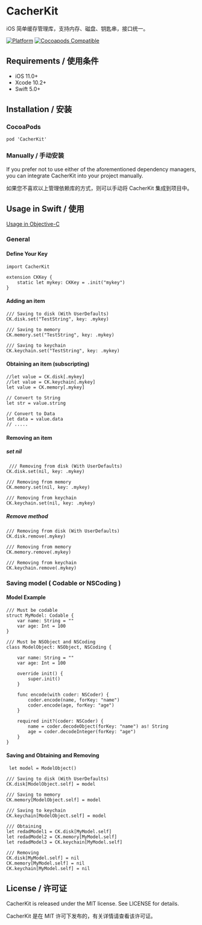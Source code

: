 # CacherKit

iOS 简单缓存管理库，支持内存、磁盘、钥匙串，接口统一。

[![Platform](https://img.shields.io/cocoapods/p/CacherKit.svg?style=flat)](https://github.com/ZuopanYao/CacherKit)
[![Cocoapods Compatible](https://img.shields.io/cocoapods/v/CacherKit.svg)](https://cocoapods.org/pods/CacherKit)


## Requirements / 使用条件

- iOS 11.0+ 
- Xcode 10.2+
- Swift 5.0+


## Installation / 安装

### CocoaPods

```
pod 'CacherKit'
```

### Manually / 手动安装

If you prefer not to use either of the aforementioned dependency managers, you can integrate CacherKit into your project manually.

如果您不喜欢以上管理依赖库的方式，则可以手动将 CacherKit 集成到项目中。


## Usage in Swift / 使用
[Usage  in Objective-C](./READMEOC.md)
### General

#### Define Your Key
```
import CacherKit

extension CKKey {
    static let mykey: CKKey = .init("mykey")
}

```

#### Adding an item
```
/// Saving to disk (With UserDefaults)
CK.disk.set("TestString", key: .mykey)
        
/// Saving to memory
CK.memory.set("TestString", key: .mykey)
        
/// Saving to keychain
CK.keychain.set("TestString", key: .mykey)
```

#### Obtaining an item (subscripting)
```
//let value = CK.disk[.mykey]
//let value = CK.keychain[.mykey]
let value = CK.memory[.mykey]
        
// Convert to String
let str = value.string

// Convert to Data
let data = value.data
// .....

```

#### Removing an item
##### set nil
```
 /// Removing from disk (With UserDefaults)
CK.disk.set(nil, key: .mykey)
    
/// Removing from memory
CK.memory.set(nil, key: .mykey)
    
/// Removing from keychain
CK.keychain.set(nil, key: .mykey)
```

##### Remove method
```
/// Removing from disk (With UserDefaults)
CK.disk.remove(.mykey)
    
/// Removing from memory
CK.memory.remove(.mykey)
    
/// Removing from keychain
CK.keychain.remove(.mykey)
```

### Saving model ( Codable or NSCoding )


#### Model Example

```
/// Must be codable
struct MyModel: Codable {
    var name: String = ""
    var age: Int = 100
}

/// Must be NSObject and NSCoding
class ModelObject: NSObject, NSCoding {
    
    var name: String = ""
    var age: Int = 100
    
    override init() {
        super.init()
    }
    
    func encode(with coder: NSCoder) {
        coder.encode(name, forKey: "name")
        coder.encode(age, forKey: "age")
    }
    
    required init?(coder: NSCoder) {
        name = coder.decodeObject(forKey: "name") as! String
        age = coder.decodeInteger(forKey: "age")
    }
}
```

#### Saving and Obtaining and Removing

```
 let model = ModelObject()
        
/// Saving to disk (With UserDefaults)
CK.disk[ModelObject.self] = model
    
/// Saving to memory
CK.memory[ModelObject.self] = model
    
/// Saving to keychain
CK.keychain[ModelObject.self] = model
    
/// Obtaining
let redadModel1 = CK.disk[MyModel.self]
let redadModel2 = CK.memory[MyModel.self]
let redadModel3 = CK.keychain[MyModel.self]

/// Removing
CK.disk[MyModel.self] = nil
CK.memory[MyModel.self] = nil
CK.keychain[MyModel.self] = nil
```


## License / 许可证

CacherKit is released under the MIT license. See LICENSE for details.

CacherKit 是在 MIT 许可下发布的，有关详情请查看该许可证。